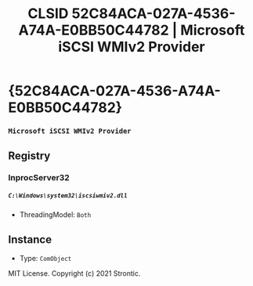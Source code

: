﻿---
title: "CLSID 52C84ACA-027A-4536-A74A-E0BB50C44782 | Microsoft iSCSI WMIv2 Provider"
excerpt: What is COM-Object CLSID 52C84ACA-027A-4536-A74A-E0BB50C44782?
---

# {52C84ACA-027A-4536-A74A-E0BB50C44782}

### `Microsoft iSCSI WMIv2 Provider`

## Registry


### InprocServer32

##### `C:\Windows\system32\iscsiwmiv2.dll`
* ThreadingModel: `Both`

## Instance

* Type: `ComObject`

MIT License. Copyright (c) 2021 Strontic.


